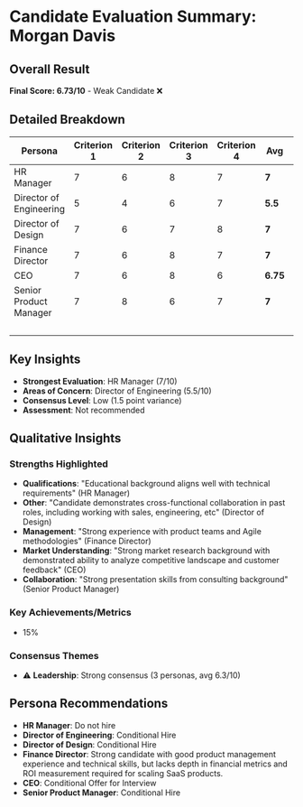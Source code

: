 # Candidate Evaluation Summary: Morgan Davis

## Overall Result
**Final Score: 6.73/10** - Weak Candidate ❌

## Detailed Breakdown

| Persona | Criterion 1 | Criterion 2 | Criterion 3 | Criterion 4 | **Avg** | Weight | **Weighted** |
|---------|-------------|-------------|-------------|-------------|---------|--------|--------------|
| HR Manager | 7 | 6 | 8 | 7 | **7** | 20% | **1.4** |
| Director of Engineering | 5 | 4 | 6 | 7 | **5.5** | 15% | **0.83** |
| Director of Design | 7 | 6 | 7 | 8 | **7** | 15% | **1.05** |
| Finance Director | 7 | 6 | 8 | 7 | **7** | 20% | **1.4** |
| CEO | 7 | 6 | 8 | 6 | **6.75** | 20% | **1.35** |
| Senior Product Manager | 7 | 8 | 6 | 7 | **7** | 10% | **0.7** |
| | | | | | | **Total** | **6.73** |

## Key Insights
- **Strongest Evaluation**: HR Manager (7/10)
- **Areas of Concern**: Director of Engineering (5.5/10)
- **Consensus Level**: Low (1.5 point variance)
- **Assessment**: Not recommended

## Qualitative Insights

### Strengths Highlighted
- **Qualifications**: "Educational background aligns well with technical requirements" (HR Manager)
- **Other**: "Candidate demonstrates cross-functional collaboration in past roles, including working with sales, engineering, etc" (Director of Design)
- **Management**: "Strong experience with product teams and Agile methodologies" (Finance Director)
- **Market Understanding**: "Strong market research background with demonstrated ability to analyze competitive landscape and customer feedback" (CEO)
- **Collaboration**: "Strong presentation skills from consulting background" (Senior Product Manager)

### Key Achievements/Metrics
- 15%

### Consensus Themes
- ⚠️ **Leadership**: Strong consensus (3 personas, avg 6.3/10)

## Persona Recommendations
- **HR Manager**: Do not hire
- **Director of Engineering**: Conditional Hire
- **Director of Design**: Conditional Hire
- **Finance Director**: Strong candidate with good product management experience and technical skills, but lacks depth in financial metrics and ROI measurement required for scaling SaaS products.
- **CEO**: Conditional Offer for Interview
- **Senior Product Manager**: Conditional Hire
